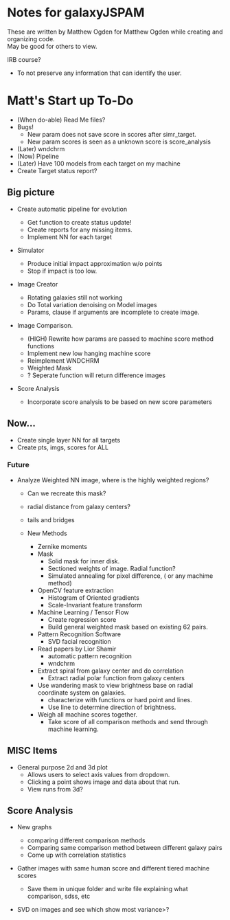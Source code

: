 # Notes for galaxyJSPAM
These are written by Matthew Ogden for Matthew Ogden while creating and organizing code.  
May be good for others to view.

IRB course? 
- To not preserve any information that can identify the user.

# Matt's Start up To-Do
- (When do-able) Read Me files? 
- Bugs!
	- New param does not save score in scores after simr_target.
	- New param scores is seen as a unknown score is score_analysis
- (Later) wndchrm
- (Now) Pipeline
- (Later) Have 100 models from each target on my machine
- Create Target status report?

## Big picture
- Create automatic pipeline for evolution
	- Get function to create status update!
	- Create reports for any missing items. 
	- Implement NN for each target

- Simulator
	- Produce initial impact approximation w/o points
	- Stop if impact is too low.

- Image Creator
	- Rotating galaxies still not working
	- Do Total variation denoising on Model images
	- Params, clause if arguments are incomplete to create image.

- Image Comparison.
	- (HIGH) Rewrite how params are passed to machine score method functions
	- Implement new low hanging machine score
	- Reimplement WNDCHRM
	- Weighted Mask
	- ? Seperate function will return difference images

- Score Analysis
	- Incorporate score analysis to be based on new score parameters

## Now...
- Create single layer NN for all targets
- Create pts, imgs, scores for ALL

### Future

- Analyze Weighted NN image, where is the highly weighted regions?
  - Can we recreate this mask? 
  - radial distance from galaxy centers?
  - tails and bridges

  - New Methods
	- Zernike moments
	- Mask
	  - Solid mask for inner disk.
	  - Sectioned weights of image. Radial function?
	  - Simulated annealing for pixel difference, ( or any machime method) 
	- OpenCV feature extraction
	  - Histogram of Oriented gradients
	  - Scale-Invariant feature transform
	- Machine Learning / Tensor Flow
	  - Create regression score
	  - Build general weighted mask based on existing 62 pairs.
	- Pattern Recognition Software
	  - SVD facial recognition
	- Read papers by Lior Shamir
	  - automatic pattern recognition
	  - wndchrm 
	- Extract spiral from galaxy center and do correlation
	  - Extract radial polar function from galaxy centers
	- Use wandering mask to view brightness base on radial coordinate system on galaxies. 
	  - characterize with functions or hard point and lines. 
	  - Use line to determine direction of brightness.
	- Weigh all machine scores together. 
	  - Take score of all comparison methods and send through machine learning.


## MISC Items
- General purpose 2d and 3d plot
  - Allows users to select axis values from dropdown. 
  - Clicking a point shows image and data about that run.
  - View runs from 3d? 

## Score Analysis
- New graphs
  - comparing different comparison methods
  - Comparing same comparison method between different galaxy pairs
  - Come up with correlation statistics

- Gather images with same human score and different tiered machine scores
  - Save them in unique folder and write file explaining what comparison, sdss, etc

- SVD on images and see which show most variance>? 

